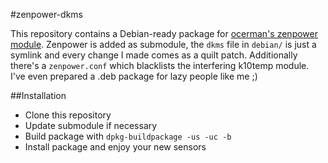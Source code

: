 #zenpower-dkms

This repository contains a Debian-ready package for [ocerman's zenpower module](https://github.com/ocerman/zenpower "ocerman's zenpower module"). Zenpower is added as submodule, the `dkms` file in `debian/` is just a symlink and every change I made comes as a quilt patch. Additionally there's a `zenpower.conf` which blacklists the interfering k10temp module. I've even prepared a .deb package for lazy people like me ;)

##Installation

- Clone this repository
- Update submodule if necessary
- Build package with `dpkg-buildpackage -us -uc -b`
- Install package and enjoy your new sensors
